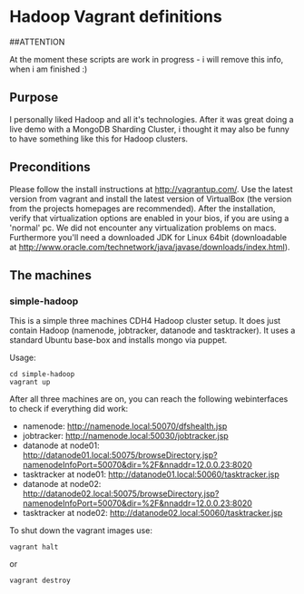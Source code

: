 # Hadoop Vagrant definitions

##ATTENTION

At the moment these scripts are work in progress - i will remove this info, when i am finished :)

## Purpose

I personally liked Hadoop and all it's technologies. After it was great doing a live demo with a MongoDB Sharding Cluster, i thought it may also be funny to have something like this for Hadoop clusters.

## Preconditions

Please follow the install instructions at http://vagrantup.com/. Use the latest version from vagrant and install the latest version of VirtualBox (the version from the projects homepages are recommended). After the installation, verify that virtualization options are enabled in your bios, if you are using a 'normal' pc. We did not encounter any virtualization problems on macs. Furthermore you'll need a downloaded JDK for Linux 64bit (downloadable at http://www.oracle.com/technetwork/java/javase/downloads/index.html).

## The machines

### simple-hadoop

This is a simple three machines CDH4 Hadoop cluster setup. It does just contain Hadoop (namenode, jobtracker, datanode and tasktracker). It uses a standard Ubuntu base-box and installs mongo via puppet. 

Usage:
``` 
cd simple-hadoop
vagrant up
```

After all three machines are on, you can reach the following webinterfaces to check if everything did work:

- namenode: http://namenode.local:50070/dfshealth.jsp
- jobtracker: http://namenode.local:50030/jobtracker.jsp
- datanode at node01: http://datanode01.local:50075/browseDirectory.jsp?namenodeInfoPort=50070&dir=%2F&nnaddr=12.0.0.23:8020
- tasktracker at node01: http://datanode01.local:50060/tasktracker.jsp
- datanode at node02: http://datanode02.local:50075/browseDirectory.jsp?namenodeInfoPort=50070&dir=%2F&nnaddr=12.0.0.23:8020
- tasktracker at node02: http://datanode02.local:50060/tasktracker.jsp

To shut down the vagrant images use:

```
vagrant halt
```
or

```
vagrant destroy
```